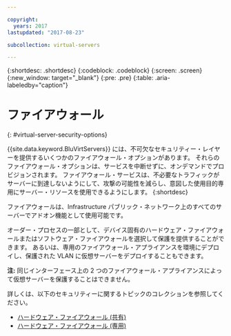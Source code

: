 ```yaml
---

copyright:
  years: 2017
lastupdated: "2017-08-23"

subcollection: virtual-servers

---
```


{:shortdesc: .shortdesc}
{:codeblock: .codeblock}
{:screen: .screen}
{:new_window: target="_blank"}
{:pre: .pre}
{:table: .aria-labeledby="caption"}


# ファイアウォール
{: #virtual-server-security-options}

{{site.data.keyword.BluVirtServers}} には、不可欠なセキュリティー・レイヤーを提供するいくつかのファイアウォール・オプションがあります。  それらのファイアウォール・オプションは、サービスを中断せずに、オンデマンドでプロビジョンされます。 ファイアウォール・サービスは、不必要なトラフィックがサーバーに到達しないようにして、攻撃の可能性を減らし、意図した使用目的専用にサーバー・リソースを使用できるようにします。
{:shortdesc}

ファイアウォールは、Infrastructure パブリック・ネットワーク上のすべてのサーバーでアドオン機能として使用可能です。

オーダー・プロセスの一部として、デバイス固有のハードウェア・ファイアウォールまたはソフトウェア・ファイアウォールを選択して保護を提供することができます。 あるいは、専用のファイアウォール・アプライアンスを環境にデプロイし、保護された VLAN に仮想サーバーをデプロイすることもできます。  

**注:** 同じインターフェース上の 2 つのファイアウォール・アプライアンスによって仮想サーバーを保護することはできません。

詳しくは、以下のセキュリティーに関するトピックのコレクションを参照してください。

* [ハードウェア・ファイアウォール (共有)](/docs/infrastructure/hardware-firewall-shared?topic=hardware-firewall-shared-getting-started-with-hardware-firewall-shared)
* [ハードウェア・ファイアウォール (専用)](/docs/infrastructure/hardware-firewall-dedicated?topic=hardware-firewall-dedicated-getting-started-with-hardware-firewall-dedicated)
